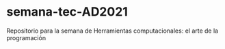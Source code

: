 # semana-tec-AD2021
Repositorio para la semana de Herramientas computacionales: el arte de la programación
